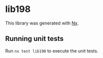 # lib198

This library was generated with [Nx](https://nx.dev).

## Running unit tests

Run `nx test lib198` to execute the unit tests.
